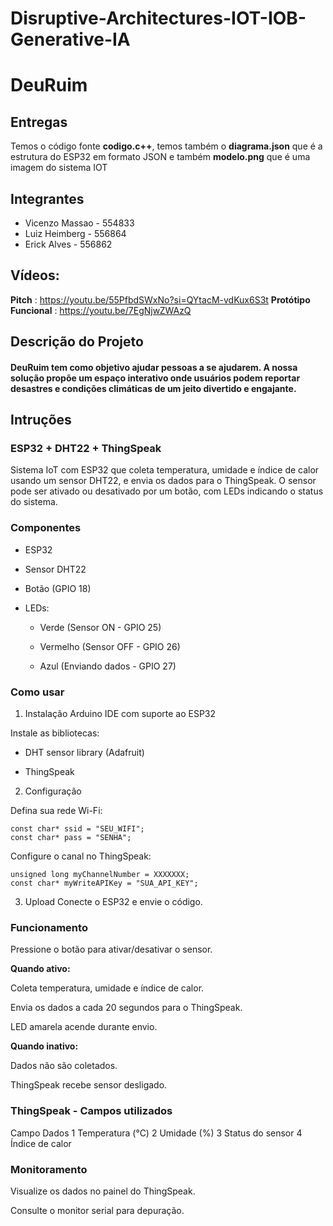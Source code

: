 # Disruptive-Architectures-IOT-IOB-Generative-IA

# DeuRuim

## Entregas

Temos o código fonte **codigo.c++**, temos também o **diagrama.json** que é a estrutura do ESP32 em formato JSON e também **modelo.png** que é uma imagem do sistema IOT

## Integrantes

- Vicenzo Massao - 554833
- Luiz Heimberg - 556864
- Erick Alves - 556862

## Vídeos:

**Pitch** : https://youtu.be/55PfbdSWxNo?si=QYtacM-vdKux6S3t
**Protótipo Funcional** : https://youtu.be/7EgNjwZWAzQ

## Descrição do Projeto

#### DeuRuim tem como objetivo ajudar pessoas a se ajudarem. A nossa solução propõe um espaço interativo onde usuários podem reportar desastres e condições climáticas de um jeito divertido e engajante.

## Intruções

### ESP32 + DHT22 + ThingSpeak

Sistema IoT com ESP32 que coleta temperatura, umidade e índice de calor usando um sensor DHT22, e envia os dados para o ThingSpeak. O sensor pode ser ativado ou desativado por um botão, com LEDs indicando o status do sistema.

### Componentes

- ESP32
- Sensor DHT22
- Botão (GPIO 18)
- LEDs:

  - Verde (Sensor ON - GPIO 25)
  - Vermelho (Sensor OFF - GPIO 26)

  - Azul (Enviando dados - GPIO 27)

###  Como usar

1. Instalação
Arduino IDE com suporte ao ESP32

Instale as bibliotecas:

   - DHT sensor library (Adafruit)

   - ThingSpeak

2. Configuração

Defina sua rede Wi-Fi:

```
const char* ssid = "SEU_WIFI";
const char* pass = "SENHA";
```

Configure o canal no ThingSpeak:

```
unsigned long myChannelNumber = XXXXXXX;
const char* myWriteAPIKey = "SUA_API_KEY";
```

3. Upload
Conecte o ESP32 e envie o código.

### Funcionamento

Pressione o botão para ativar/desativar o sensor.

**Quando ativo:**

Coleta temperatura, umidade e índice de calor.

Envia os dados a cada 20 segundos para o ThingSpeak.

LED amarela acende durante envio.

**Quando inativo:**

Dados não são coletados.

ThingSpeak recebe sensor desligado.

### ThingSpeak - Campos utilizados
Campo	Dados
1	Temperatura (°C)
2	Umidade (%)
3	Status do sensor
4	Índice de calor

### Monitoramento
Visualize os dados no painel do ThingSpeak.

Consulte o monitor serial para depuração.